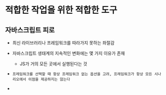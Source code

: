 # 적합한 작업을 위한 적합한 도구 

## 자바스크립트 피로 

- 최신 라이브러리나 프레임워크를 따라가지 못하는 좌절감 

- 자바스크립트 생태계의 지속적인 변화에는 몇 가지 이유가 존재 

    - JS가 거의 모든 곳에서 실행된다는 것 

- `프레임워크를 선택할 때 항상 프레임워크 없는 옵션을 고려, 프레임워크가 항상 모든 시나리오에서 이점을 제공하지는 않는다`

- 